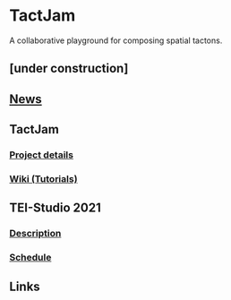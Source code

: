 # TactJam

A collaborative playground for composing spatial tactons.

## \[under construction\]

## [News]()
## TactJam
### [Project details]()
### [Wiki (Tutorials)](https://github.com/derikon/TactJam/wiki)
## TEI-Studio 2021
### [Description]()
### [Schedule](schedule.html)
## Links
